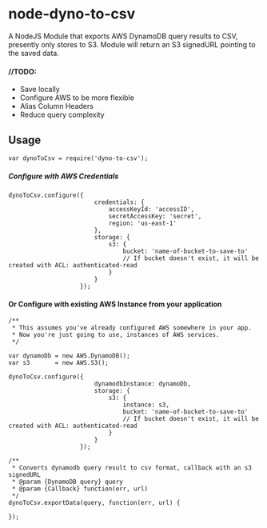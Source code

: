 node-dyno-to-csv
================

A NodeJS Module that exports AWS DynamoDB query results to CSV, presently only stores to S3.
Module will return an S3 signedURL pointing to the saved data.

#### //TODO: 
* Save locally
* Configure AWS to be more flexible
* Alias Column Headers
* Reduce query complexity

Usage
------




```
var dynoToCsv = require('dyno-to-csv'); 
```
##### Configure with AWS Credentials
```
dynoToCsv.configure({
                        credentials: {
                            accessKeyId: 'accessID',
                            secretAccessKey: 'secret',
                            region: 'us-east-1'
                        },
                        storage: {
                            s3: {
                                bucket: 'name-of-bucket-to-save-to' 
                                // If bucket doesn't exist, it will be created with ACL: authenticated-read 
                            }
                        }
                    });
```
                    
#### Or Configure with existing AWS Instance from your application

```
/**
 * This assumes you've already configured AWS somewhere in your app.
 * Now you're just going to use, instances of AWS services.
 */

var dynamoDb = new AWS.DynamoDB();
var s3       = new AWS.S3();

dynoToCsv.configure({
                        dynamodbInstance: dynamoDb,
                        storage: {
                            s3: {
                                instance: s3,
                                bucket: 'name-of-bucket-to-save-to'
                                // If bucket doesn't exist, it will be created with ACL: authenticated-read 
                            }
                        }
                    });
```

```
/**
 * Converts dynamodb query result to csv format, callback with an s3 signedURL
 * @param {DynamoDB query} query 
 * @param {Callback} function(err, url)
 */
dynoToCsv.exportData(query, function(err, url) {

});
```